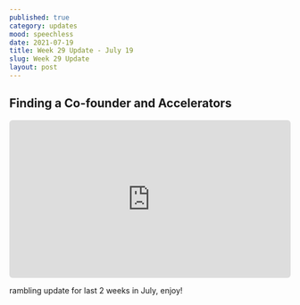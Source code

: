 ```yaml
---
published: true
category: updates
mood: speechless
date: 2021-07-19
title: Week 29 Update - July 19
slug: Week 29 Update
layout: post
---
```


## Finding a Co-founder and Accelerators

<div style="position:relative;height:0;width:100%;padding-bottom:56.25%"><iframe src="https://app.sendspark.com/embed/mjsj77qar4xvm0lv84u89na8llwek1w3" frameBorder="0" style="position:absolute;width:100%;height:100%;border-radius:6px;left:0;top:0" allowfullscreen=""></iframe></div>

rambling update for last 2 weeks in July, enjoy!


<!--more-->

    